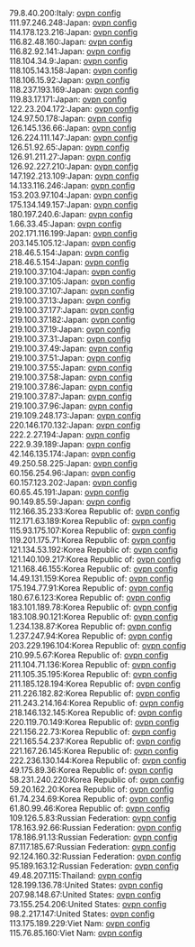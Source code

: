 79.8.40.200:Italy: [ovpn config](vpn/79_8_40_200.ovpn)  
111.97.246.248:Japan: [ovpn config](vpn/111_97_246_248.ovpn)  
114.178.123.216:Japan: [ovpn config](vpn/114_178_123_216.ovpn)  
116.82.48.160:Japan: [ovpn config](vpn/116_82_48_160.ovpn)  
116.82.92.141:Japan: [ovpn config](vpn/116_82_92_141.ovpn)  
118.104.34.9:Japan: [ovpn config](vpn/118_104_34_9.ovpn)  
118.105.143.158:Japan: [ovpn config](vpn/118_105_143_158.ovpn)  
118.106.15.92:Japan: [ovpn config](vpn/118_106_15_92.ovpn)  
118.237.193.169:Japan: [ovpn config](vpn/118_237_193_169.ovpn)  
119.83.17.171:Japan: [ovpn config](vpn/119_83_17_171.ovpn)  
122.23.204.172:Japan: [ovpn config](vpn/122_23_204_172.ovpn)  
124.97.50.178:Japan: [ovpn config](vpn/124_97_50_178.ovpn)  
126.145.136.66:Japan: [ovpn config](vpn/126_145_136_66.ovpn)  
126.224.111.147:Japan: [ovpn config](vpn/126_224_111_147.ovpn)  
126.51.92.65:Japan: [ovpn config](vpn/126_51_92_65.ovpn)  
126.91.211.27:Japan: [ovpn config](vpn/126_91_211_27.ovpn)  
126.92.227.210:Japan: [ovpn config](vpn/126_92_227_210.ovpn)  
147.192.213.109:Japan: [ovpn config](vpn/147_192_213_109.ovpn)  
14.133.116.246:Japan: [ovpn config](vpn/14_133_116_246.ovpn)  
153.203.97.104:Japan: [ovpn config](vpn/153_203_97_104.ovpn)  
175.134.149.157:Japan: [ovpn config](vpn/175_134_149_157.ovpn)  
180.197.240.6:Japan: [ovpn config](vpn/180_197_240_6.ovpn)  
1.66.33.45:Japan: [ovpn config](vpn/1_66_33_45.ovpn)  
202.171.116.199:Japan: [ovpn config](vpn/202_171_116_199.ovpn)  
203.145.105.12:Japan: [ovpn config](vpn/203_145_105_12.ovpn)  
218.46.5.154:Japan: [ovpn config](vpn/218_46_5_154.ovpn)  
218.46.5.154:Japan: [ovpn config](vpn/218_46_5_154.ovpn)  
219.100.37.104:Japan: [ovpn config](vpn/219_100_37_104.ovpn)  
219.100.37.105:Japan: [ovpn config](vpn/219_100_37_105.ovpn)  
219.100.37.107:Japan: [ovpn config](vpn/219_100_37_107.ovpn)  
219.100.37.13:Japan: [ovpn config](vpn/219_100_37_13.ovpn)  
219.100.37.177:Japan: [ovpn config](vpn/219_100_37_177.ovpn)  
219.100.37.182:Japan: [ovpn config](vpn/219_100_37_182.ovpn)  
219.100.37.19:Japan: [ovpn config](vpn/219_100_37_19.ovpn)  
219.100.37.31:Japan: [ovpn config](vpn/219_100_37_31.ovpn)  
219.100.37.49:Japan: [ovpn config](vpn/219_100_37_49.ovpn)  
219.100.37.51:Japan: [ovpn config](vpn/219_100_37_51.ovpn)  
219.100.37.55:Japan: [ovpn config](vpn/219_100_37_55.ovpn)  
219.100.37.58:Japan: [ovpn config](vpn/219_100_37_58.ovpn)  
219.100.37.86:Japan: [ovpn config](vpn/219_100_37_86.ovpn)  
219.100.37.87:Japan: [ovpn config](vpn/219_100_37_87.ovpn)  
219.100.37.96:Japan: [ovpn config](vpn/219_100_37_96.ovpn)  
219.109.248.173:Japan: [ovpn config](vpn/219_109_248_173.ovpn)  
220.146.170.132:Japan: [ovpn config](vpn/220_146_170_132.ovpn)  
222.2.27.194:Japan: [ovpn config](vpn/222_2_27_194.ovpn)  
222.9.39.189:Japan: [ovpn config](vpn/222_9_39_189.ovpn)  
42.146.135.174:Japan: [ovpn config](vpn/42_146_135_174.ovpn)  
49.250.58.225:Japan: [ovpn config](vpn/49_250_58_225.ovpn)  
60.156.254.96:Japan: [ovpn config](vpn/60_156_254_96.ovpn)  
60.157.123.202:Japan: [ovpn config](vpn/60_157_123_202.ovpn)  
60.65.45.191:Japan: [ovpn config](vpn/60_65_45_191.ovpn)  
90.149.85.59:Japan: [ovpn config](vpn/90_149_85_59.ovpn)  
112.166.35.233:Korea Republic of: [ovpn config](vpn/112_166_35_233.ovpn)  
112.171.63.189:Korea Republic of: [ovpn config](vpn/112_171_63_189.ovpn)  
115.93.175.107:Korea Republic of: [ovpn config](vpn/115_93_175_107.ovpn)  
119.201.175.71:Korea Republic of: [ovpn config](vpn/119_201_175_71.ovpn)  
121.134.53.192:Korea Republic of: [ovpn config](vpn/121_134_53_192.ovpn)  
121.140.109.217:Korea Republic of: [ovpn config](vpn/121_140_109_217.ovpn)  
121.168.46.155:Korea Republic of: [ovpn config](vpn/121_168_46_155.ovpn)  
14.49.131.159:Korea Republic of: [ovpn config](vpn/14_49_131_159.ovpn)  
175.194.77.91:Korea Republic of: [ovpn config](vpn/175_194_77_91.ovpn)  
180.67.6.123:Korea Republic of: [ovpn config](vpn/180_67_6_123.ovpn)  
183.101.189.78:Korea Republic of: [ovpn config](vpn/183_101_189_78.ovpn)  
183.108.90.121:Korea Republic of: [ovpn config](vpn/183_108_90_121.ovpn)  
1.234.138.87:Korea Republic of: [ovpn config](vpn/1_234_138_87.ovpn)  
1.237.247.94:Korea Republic of: [ovpn config](vpn/1_237_247_94.ovpn)  
203.229.196.104:Korea Republic of: [ovpn config](vpn/203_229_196_104.ovpn)  
210.99.5.67:Korea Republic of: [ovpn config](vpn/210_99_5_67.ovpn)  
211.104.71.136:Korea Republic of: [ovpn config](vpn/211_104_71_136.ovpn)  
211.105.35.195:Korea Republic of: [ovpn config](vpn/211_105_35_195.ovpn)  
211.185.128.194:Korea Republic of: [ovpn config](vpn/211_185_128_194.ovpn)  
211.226.182.82:Korea Republic of: [ovpn config](vpn/211_226_182_82.ovpn)  
211.243.214.164:Korea Republic of: [ovpn config](vpn/211_243_214_164.ovpn)  
218.146.132.145:Korea Republic of: [ovpn config](vpn/218_146_132_145.ovpn)  
220.119.70.149:Korea Republic of: [ovpn config](vpn/220_119_70_149.ovpn)  
221.156.22.73:Korea Republic of: [ovpn config](vpn/221_156_22_73.ovpn)  
221.165.54.237:Korea Republic of: [ovpn config](vpn/221_165_54_237.ovpn)  
221.167.26.145:Korea Republic of: [ovpn config](vpn/221_167_26_145.ovpn)  
222.236.130.144:Korea Republic of: [ovpn config](vpn/222_236_130_144.ovpn)  
49.175.89.36:Korea Republic of: [ovpn config](vpn/49_175_89_36.ovpn)  
58.231.240.220:Korea Republic of: [ovpn config](vpn/58_231_240_220.ovpn)  
59.20.162.20:Korea Republic of: [ovpn config](vpn/59_20_162_20.ovpn)  
61.74.234.69:Korea Republic of: [ovpn config](vpn/61_74_234_69.ovpn)  
61.80.99.46:Korea Republic of: [ovpn config](vpn/61_80_99_46.ovpn)  
109.126.5.83:Russian Federation: [ovpn config](vpn/109_126_5_83.ovpn)  
178.163.92.66:Russian Federation: [ovpn config](vpn/178_163_92_66.ovpn)  
178.186.91.13:Russian Federation: [ovpn config](vpn/178_186_91_13.ovpn)  
87.117.185.67:Russian Federation: [ovpn config](vpn/87_117_185_67.ovpn)  
92.124.160.32:Russian Federation: [ovpn config](vpn/92_124_160_32.ovpn)  
95.189.163.12:Russian Federation: [ovpn config](vpn/95_189_163_12.ovpn)  
49.48.207.115:Thailand: [ovpn config](vpn/49_48_207_115.ovpn)  
128.199.136.78:United States: [ovpn config](vpn/128_199_136_78.ovpn)  
207.98.148.67:United States: [ovpn config](vpn/207_98_148_67.ovpn)  
73.155.254.206:United States: [ovpn config](vpn/73_155_254_206.ovpn)  
98.2.217.147:United States: [ovpn config](vpn/98_2_217_147.ovpn)  
113.175.189.229:Viet Nam: [ovpn config](vpn/113_175_189_229.ovpn)  
115.76.85.160:Viet Nam: [ovpn config](vpn/115_76_85_160.ovpn)  
